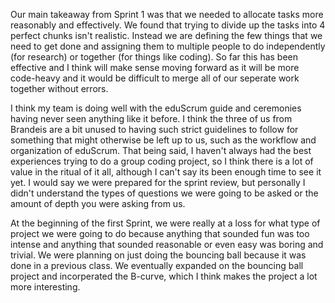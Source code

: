   Our main takeaway from Sprint 1 was that we needed to allocate tasks more reasonably and effectively. We found that trying to divide up the tasks into 4 perfect chunks isn't realistic. Instead we are defining the few things that we need to get done and assigning them to multiple people to do independently (for research) or together (for things like coding). So far this has been effective and I think will make sense moving forward as it will be more code-heavy and it would be difficult to merge all of our seperate work together without errors.

  I think my team is doing well with the eduScrum guide and ceremonies having never seen anything like it before. I think the three of us from Brandeis are a bit unused to having such strict guidelines to follow for something that might otherwise be left up to us, such as the workflow and organization of eduScrum. That being said, I haven't always had the best experiences trying to do a group coding project, so I think there is a lot of value in the ritual of it all, although I can't say its been enough time to see it yet. I would say we were prepared for the sprint review, but personally I didn't understand the types of questions we were going to be asked or the amount of depth you were asking from us.

  At the beginning of the first Sprint, we were really at a loss for what type of project we were going to do because anything that sounded fun was too intense and anything that sounded reasonable or even easy was boring and trivial. We were planning on just doing the bouncing ball because it was done in a previous class. We eventually expanded on the bouncing ball project and incorperated the B-curve, which I think makes the project a lot more interesting.
